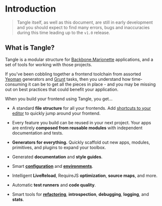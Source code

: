# Introduction

> Tangle itself, as well as this document, are still in early development and
  you should expect to find many errors, bugs and inaccuracies during this time
  leading up to the `v1.0` release.

## What is Tangle?

Tangle is a modular structure for
[Backbone.Marionette](http://marionettejs.com/) applications, and a set of tools
for working with those projects.

If you've been cobbling together a frontend toolchain from assorted
[Yeoman](http://yeoman.io/) generators and [Grunt](http://gruntjs.com/) tasks,
then you understand how time-consuming it can be to get all the pieces in
place - and you may be missing out on best practices that could benefit your
application.

When you build your frontend using Tangle, you get...

* A standard **file structure** for all your frontends. Add
[shortcuts to your editor](/editor.html) to quickly jump around your frontend.

* Every feature you build can be reused in your next project. Your apps
  are entirely **composed from reusable modules** with independent documentation
  and tests.

* **Generators for everything.** Quickly scaffold out new apps, modules, primitives,
  and plugins to expand your toolbox.

* Generated **documentation** and **style guides**.

* Smart **[configuration](/configuration.html)** and **[environments](/projects/environments.html)**.

* Intelligent **LiveReload**, RequireJS **optimization**, **source maps**, and more.

* Automatic **test runners** and **code quality**.

* Smart tools for **[refactoring](/refactoring.html)**, **introspection**, **debugging**,
  **logging**, and **stats**.
